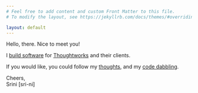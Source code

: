 ```yaml
---
# Feel free to add content and custom Front Matter to this file.
# To modify the layout, see https://jekyllrb.com/docs/themes/#overriding-theme-defaults

layout: default
---
```


Hello, there. Nice to meet you!

I [build software](https://www.linkedin.com/in/sragu/) for [Thoughtworks](https://thoughtworks.com) and their clients.

If you would like, you could follow my [thoughts](https://twitter.com/sragu), and my [code dabbling](https://github.com/sragu).

Cheers,\
Srini [sri-ni]
